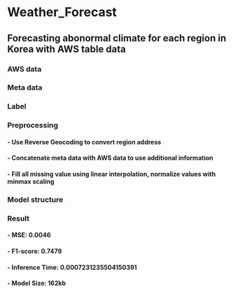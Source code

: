 # Weather_Forecast
## Forecasting abonormal climate for each region in Korea with AWS table data
### AWS data

### Meta data

### Label
### Preprocessing
#### - Use Reverse Geocoding to convert region address
#### - Concatenate meta data with AWS data to use additional information
#### - Fill all missing value using linear interpolation, normalize values with minmax scaling
### Model structure

### Result
#### - MSE: 0.0046
#### - F1-score: 0.7479
#### - Inference Time: 0.0007231235504150391
#### - Model Size: 162kb
